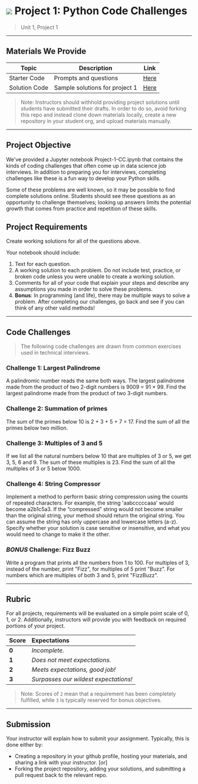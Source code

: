 # ![](https://ga-dash.s3.amazonaws.com/production/assets/logo-9f88ae6c9c3871690e33280fcf557f33.png) Project 1: Python Code Challenges

> Unit 1, Project 1

---

## Materials We Provide

| Topic | Description | Link |
| --- | --- | --- |
| Starter Code | Prompts and questions | [Here](./starter-code.ipynb) |
| Solution Code | Sample solutions for project 1 | [Here](./project-1_solutions.ipynb) |

> Note: Instructors should withhold providing project solutions until students have submitted their drafts. In order to do so, avoid forking this repo and instead clone down materials locally, create a new repository in your student org, and upload materials manually.


---

## Project Objective

We've provided a Jupyter notebook Project-1-CC.ipynb that contains the kinds of coding challenges that often come up in data science job interviews. In addition to preparing you for interviews, completing challenges like these is a fun way to develop your Python skills.

Some of these problems are well known, so it may be possible to find complete solutions online. Students should see these questions as an opportunity to challenge themselves; looking up answers limits the potential growth that comes from practice and repetition of these skills.

## Project Requirements

Create working solutions for all of the questions above.

Your notebook should include:

1. Text for each question.
2. A working solution to each problem. Do not include test, practice, or broken code unless you were unable to create a working solution.
3. Comments for all of your code that explain your steps and describe any assumptions you made in order to solve these problems.
4. **Bonus**: In programming (and life), there may be multiple ways to solve a problem. After completing our challenges, go back and see if you can think of any other valid methods!

---

## Code Challenges

> The following code challenges are drawn from common exercises used in technical interviews.

### Challenge 1: Largest Palindrome
A palindromic number reads the same both ways. The largest palindrome made from the product of two 2-digit numbers is 9009 = 91 × 99. Find the largest palindrome made from the product of two 3-digit numbers.

### Challenge 2: Summation of primes
The sum of the primes below 10 is 2 + 3 + 5 + 7 = 17. Find the sum of all the primes below two million.

### Challenge 3: Multiples of 3 and 5
If we list all the natural numbers below 10 that are multiples of 3 or 5, we get 3, 5, 6 and 9. The sum of these multiples is 23. Find the sum of all the multiples of 3 or 5 below 1000.

### Challenge 4: String Compressor
Implement a method to perform basic string compression using the counts of repeated characters. For example, the string 'aabcccccaaa' would become a2b1c5a3. If the “compressed” string would not become smaller than the original string, your method should return the original string. You can assume the string has only uppercase and lowercase letters (a-z). Specify whether your solution is case sensitive or insensitive, and what you would need to change to make it the other.

### *BONUS* Challenge: Fizz Buzz
Write a program that prints all the numbers from 1 to 100. For multiples of 3, instead of the number, print "Fizz", for multiples of 5 print "Buzz". For numbers which are multiples of both 3 and 5, print "FizzBuzz". 

---

## Rubric

For all projects, requirements will be evaluated on a simple point scale of 0, 1, or 2. Additionally, instructors will provide you with feedback on required portions of your project.

Score | Expectations
:--- | :---
**0** | _Incomplete._
**1** | _Does not meet expectations._
**2** | _Meets expectations, good job!_
**3** | _Surpasses our wildest expectations!_

> Note: Scores of `2` mean that a requirement has been completely fulfilled, while `3` is typically reserved for bonus objectives.


---

## Submission

Your instructor will explain how to submit your assignment. Typically, this is done either by:

- Creating a repository in your github profile, hosting your materials, and sharing a link with your instructor.
[or]
- Forking the project repository, adding your solutions, and submitting a pull request back to the relevant repo.
